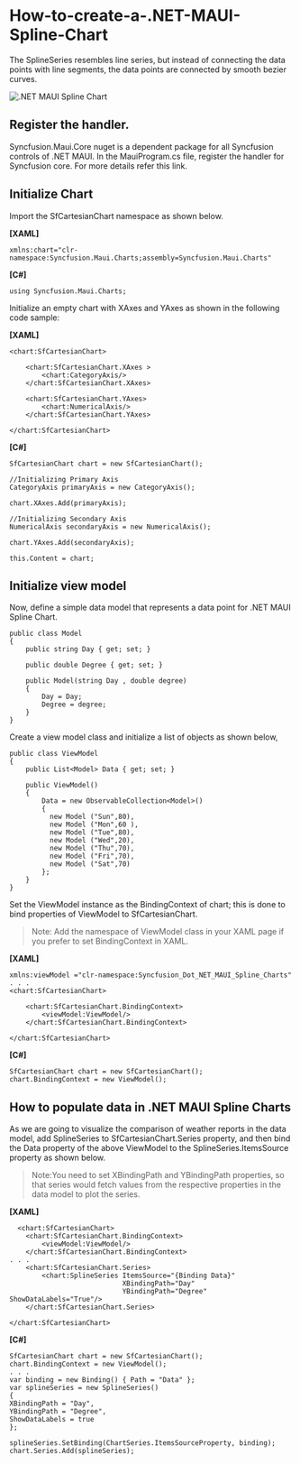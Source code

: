 # How-to-create-a-.NET-MAUI-Spline-Chart
The SplineSeries resembles line series, but instead of connecting the data points with line segments, the data points are connected by smooth bezier curves.

![.NET MAUI Spline Chart](https://user-images.githubusercontent.com/92786382/192692779-494315cf-efd0-4830-ab83-7c5bce64ad6f.png)

## Register the handler.
Syncfusion.Maui.Core nuget is a dependent package for all Syncfusion controls of .NET MAUI. In the MauiProgram.cs file, register the handler for Syncfusion core. For more details refer this link.

## Initialize Chart
Import the SfCartesianChart namespace as shown below.


**[XAML]**

```
xmlns:chart="clr-namespace:Syncfusion.Maui.Charts;assembly=Syncfusion.Maui.Charts"
```

**[C#]**

```
using Syncfusion.Maui.Charts;
```
Initialize an empty chart with XAxes and YAxes as shown in the following code sample:

**[XAML]**

```
<chart:SfCartesianChart>

    <chart:SfCartesianChart.XAxes >
        <chart:CategoryAxis/>
    </chart:SfCartesianChart.XAxes>

    <chart:SfCartesianChart.YAxes>
        <chart:NumericalAxis/>
    </chart:SfCartesianChart.YAxes>

</chart:SfCartesianChart>

```
**[C#]**

```
SfCartesianChart chart = new SfCartesianChart();

//Initializing Primary Axis
CategoryAxis primaryAxis = new CategoryAxis();

chart.XAxes.Add(primaryAxis);

//Initializing Secondary Axis
NumericalAxis secondaryAxis = new NumericalAxis();

chart.YAxes.Add(secondaryAxis);

this.Content = chart;

```

## Initialize view model
Now, define a simple data model that represents a data point for .NET MAUI Spline Chart.

```
public class Model
{
    public string Day { get; set; }

    public double Degree { get; set; }

    public Model(string Day , double degree)
    {
        Day = Day;
        Degree = degree;
    }
}
```

Create a view model class and initialize a list of objects as shown below,

```
public class ViewModel
{
    public List<Model> Data { get; set; }

    public ViewModel()
    {
        Data = new ObservableCollection<Model>()
        {
          new Model ("Sun",80),            
          new Model ("Mon",60 ),            
          new Model ("Tue",80),            
          new Model ("Wed",20),            
          new Model ("Thu",70),            
          new Model ("Fri",70),            
          new Model ("Sat",70)
        };
    }
}
```

Set the ViewModel instance as the BindingContext of chart; this is done to bind properties of ViewModel to SfCartesianChart.

> Note: Add the namespace of ViewModel class in your XAML page if you prefer to set BindingContext in XAML.

**[XAML]**

```
xmlns:viewModel ="clr-namespace:Syncfusion_Dot_NET_MAUI_Spline_Charts"
. . .
<chart:SfCartesianChart>

    <chart:SfCartesianChart.BindingContext>
        <viewModel:ViewModel/>
    </chart:SfCartesianChart.BindingContext>

</chart:SfCartesianChart>
```
**[C#]**

```
SfCartesianChart chart = new SfCartesianChart();
chart.BindingContext = new ViewModel();
```

## How to populate data in .NET MAUI Spline Charts
As we are going to visualize the comparison of weather reports in the data model, add SplineSeries to SfCartesianChart.Series property, and then bind the Data property of the above ViewModel to the SplineSeries.ItemsSource property as shown below.

> Note:You need to set XBindingPath and YBindingPath properties, so that series would fetch values from the respective properties in the data model to plot the series.

**[XAML]**

```
  <chart:SfCartesianChart>
    <chart:SfCartesianChart.BindingContext>
        <viewModel:ViewModel/>
    </chart:SfCartesianChart.BindingContext>
. . .
    <chart:SfCartesianChart.Series>
        <chart:SplineSeries ItemsSource="{Binding Data}" 
                            XBindingPath="Day" 
                            YBindingPath="Degree" ShowDataLabels="True"/>
    </chart:SfCartesianChart.Series>

</chart:SfCartesianChart> 
```
**[C#]**

```
SfCartesianChart chart = new SfCartesianChart();
chart.BindingContext = new ViewModel();
. . .
var binding = new Binding() { Path = "Data" };
var splineSeries = new SplineSeries()
{
XBindingPath = "Day",
YBindingPath = "Degree", 
ShowDataLabels = true
};

splineSeries.SetBinding(ChartSeries.ItemsSourceProperty, binding);
chart.Series.Add(splineSeries);
```
